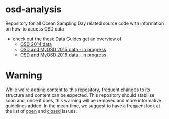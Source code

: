 # osd-analysis
Repository for all Ocean Sampling Day related source code with information on how-to access OSD data

* check out the these Data Guides get an overview of
  * [OSD 2014 data](https://github.com/MicroB3-IS/osd-analysis/wiki/Guide-to-OSD-2014-data)
  * [OSD and MyOSD 2015 data - in progress](https://github.com/MicroB3-IS/osd-analysis/wiki/Guide-to-OSD-2015-data)
  * [OSD and MyOSD 2016 data - in progress](https://github.com/MicroB3-IS/osd-analysis/wiki/Guide-to-OSD-2016-data)

# Warning
While we're adding content to this repository, frequent changes to its structure and content can be expected. This repository should stabilise soon and, once it does, this warning will be removed and more informative guidelines added. In the mean time, we suggest to have a frequent look at the list of [open](https://github.com/MicroB3-IS/osd-analysis/issues) and [closed](https://github.com/MicroB3-IS/osd-analysis/issues?utf8=%E2%9C%93&q=is%3Aissue+is%3Aclosed) issues.


